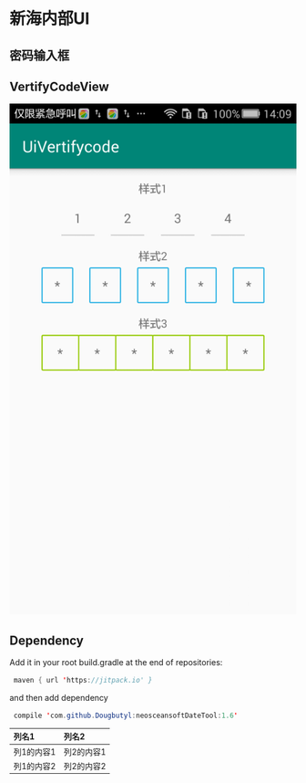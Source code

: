 # 新海内部UI
## 密码输入框
## VertifyCodeView
![image](https://github.com/Dougbutyl/neoceansoftVertifycodeUI/blob/master/screenshots/device-2019-05-29-140949.png)

## Dependency
Add it in your root build.gradle at the end of repositories:
``` Java
 maven { url 'https://jitpack.io' }
 ```
 and then add dependency
``` Java
 compile 'com.github.Dougbutyl:neosceansoftDateTool:1.6'
 ```
 |列名1|列名2|
|:---|:---|
|列1的内容1|列2的内容1|
|列1的内容2|列2的内容2|

 
